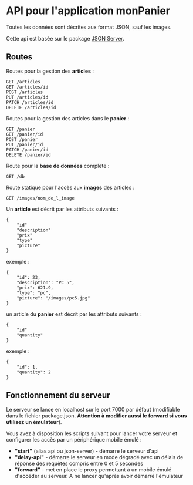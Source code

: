 # API pour l'application monPanier

Toutes les données sont décrites aux format JSON, sauf les images.

Cette api est basée sur le package [JSON Server](https://github.com/typicode/json-server).

## Routes
Routes pour la gestion des **articles** :

    GET /articles
    GET /articles/id
    POST /articles
    PUT /articles/id
    PATCH /articles/id
    DELETE /articles/id

Routes pour la gestion des articles dans le **panier** :

    GET /panier
    GET /panier/id
    POST /panier
    PUT /panier/id
    PATCH /panier/id
    DELETE /panier/id

Route pour la **base de données** complète :

    GET /db

Route statique pour l'accès aux **images** des articles :

    GET /images/nom_de_l_image

Un **article** est décrit par les attributs suivants :
```
{
    "id"
    "description"
    "prix"
    "type"
    "picture"
}
```
exemple :
```
{
    "id": 23,
    "description": "PC 5",
    "prix": 621.9,
    "type": "pc",
    "picture": "/images/pc5.jpg"
}
```

un article du **panier** est décrit par les attributs suivants :
```
{
    "id"
    "quantity"
}
```
exemple :
```
{
    "id": 1,
    "quantity": 2
}
```

## Fonctionnement du serveur
Le serveur se lance en localhost sur le port 7000 par défaut (modifiable dans le fichier package.json. __Attention à modifier aussi le forward si vous utilisez un émulateur__).

Vous avez à disposition les scripts suivant pour lancer votre serveur et configurer les accès par un périphérique mobile émulé :

* **"start"** (alias api ou json-server) - démarre le serveur d'api
* **"delay-api"** - démarre le serveur en mode dégradé avec un délais de réponse des requètes compris entre 0 et 5 secondes
* **"forward"** - met en place le proxy permettant à un mobile émulé d'accéder au serveur. A ne lancer qu'après avoir démarré l'émulateur
